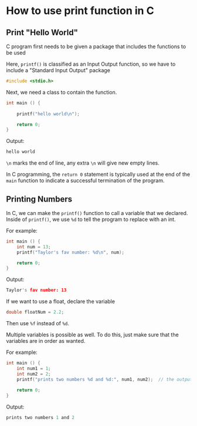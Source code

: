 # How to use print function in C

## Print "Hello World"
C program first needs to be given a package that includes the functions to be used

Here, `printf()` is classified as an Input Output function, so we have to include a "Standard Input Output" package

```c
#include <stdio.h>
```

Next, we need a class to contain the function.
```c
int main () {
    
    printf("hello world\n");

    return 0;
}
```

Output:
```c
hello world
```

`\n` marks the end of line, any extra `\n` will give new empty lines.

In C programming, the `return 0` statement is typically used at the end of the `main` function to indicate a successful termination of the program.


## Printing Numbers

In C, we can make the `printf()` function to call a variable that we declared. Inside of `printf()`, we use `%d` to tell the program to replace with an int.

For example:
```c
int main () {
    int num = 13;
    printf("Taylor's fav number: %d\n", num);

    return 0;
}
```

Output:
```c
Taylor's fav number: 13
```

If we want to use a float, declare the variable

```c
double floatNum = 2.2;
```

Then use `%f` instead of `%d`.


Multiple variables is possible as well. To do this, just make sure that the variables are in order as wanted.

For example:
```c
int main () {
    int num1 = 1;
    int num2 = 2;
    printf("prints two numbers %d and %d:", num1, num2);  // the output depends on how you order the two variables
    
    return 0;
}
```

Output:
```c
prints two numbers 1 and 2
```